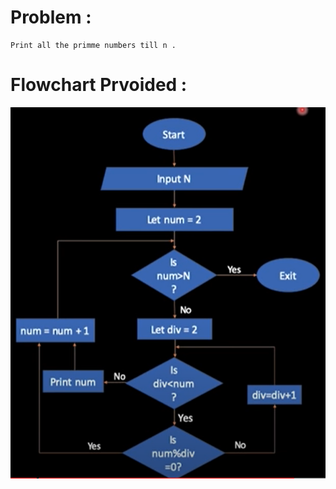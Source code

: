 # Problem :
    Print all the primme numbers till n .

# Flowchart Prvoided :
![Sum_of_two_Numbers](/IMAGES/1.d.png)

